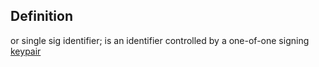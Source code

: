 ## Definition

or single sig identifier; is an identifier controlled by a one-of-one signing [keypair](keypair.md)
